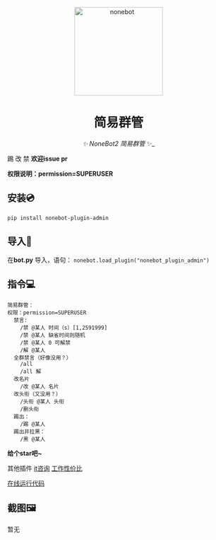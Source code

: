 <p align="center">
  <a href="https://v2.nonebot.dev/"><img src="https://raw.githubusercontent.com/nonebot/nonebot2/master/docs/.vuepress/public/logo.png" width="200" height="200" alt="nonebot"></a>
</p>

<div align="center">

# 简易群管

_✨ NoneBot2 简易群管_ ✨_

</div>

踢 改 禁
**欢迎issue pr**

**权限说明：permission=SUPERUSER**

## 安装💿
`pip install nonebot-plugin-admin`


## 导入📲
在**bot.py** 导入，语句：
`nonebot.load_plugin("nonebot_plugin_admin")`



## 指令💻
```
简易群管：
权限：permission=SUPERUSER
  禁言:
    /禁 @某人 时间（s）[1,2591999]
    /禁 @某人 缺省时间则随机
    /禁 @某人 0 可解禁
    /解 @某人
  全群禁言（好像没用？）
    /all 
    /all 解
  改名片
    /改 @某人 名片
  改头衔（又没用？）
    /头衔 @某人 头衔
    /删头衔
  踢出：
    /踢 @某人
  踢出并拉黑：
    /黑 @某人
```


**给个star吧~**

其他插件
[it咨询](https://github.com/yzyyz1387/nonebot_plugin_itnews "it资讯")
[工作性价比](https://github.com/yzyyz1387/nonebot_plugin_workscore)

[在线运行代码](https://github.com/yzyyz1387/nonebot_plugin_code)

## 截图🖼

暂无
